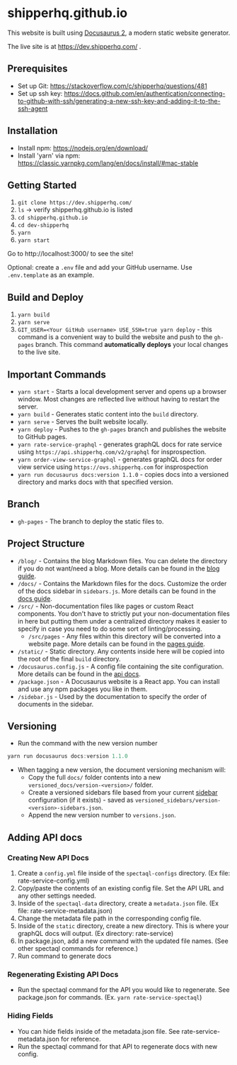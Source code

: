 # shipperhq.github.io

This website is built using [Docusaurus 2](https://docusaurus.io/), a modern static website generator. 

The live site is at https://dev.shipperhq.com/ .

## Prerequisites
- Set up Git: https://stackoverflow.com/c/shipperhq/questions/481
- Set up ssh key: https://docs.github.com/en/authentication/connecting-to-github-with-ssh/generating-a-new-ssh-key-and-adding-it-to-the-ssh-agent

## Installation

- Install npm: https://nodejs.org/en/download/
- Install 'yarn' via npm: https://classic.yarnpkg.com/lang/en/docs/install/#mac-stable

## Getting Started

1. `git clone https://dev.shipperhq.com/`
2. `ls` -> verify shipperhq.github.io is listed
3. `cd shipperhq.github.io`
4. `cd dev-shipperhq`  
5. `yarn`
6. `yarn start`

Go to http://localhost:3000/ to see the site!

Optional: create a `.env` file and add your GitHub username. Use `.env.template` as an example.

## Build and Deploy
1. `yarn build`
2. `yarn serve`
3. `GIT_USER=<Your GitHub username> USE_SSH=true yarn deploy`  - this command is a convenient way to build the website and push to the `gh-pages` branch. This command **automatically deploys** your local changes to the live site. 

## Important Commands

- `yarn start` - Starts a local development server and opens up a browser window. Most changes are reflected live without having to restart the server.
- `yarn build` - Generates static content into the `build` directory.
- `yarn serve` - Serves the built website locally.
- `yarn deploy` - Pushes to the `gh-pages` branch and publishes the website to GitHub pages.
- `yarn rate-service-graphql` - generates graphQL docs for rate service using `https://api.shipperhq.com/v2/graphql` for insprospection.
- `yarn order-view-service-graphql` - generates graphQL docs for order view service using `https://ovs.shipperhq.com` for insprospection
- `yarn run docusaurus docs:version 1.1.0` - copies docs into a versioned directory and marks docs with that specified version.

## Branch

- `gh-pages` - The branch to deploy the static files to.

## Project Structure

- `/blog/` - Contains the blog Markdown files. You can delete the directory if you do not want/need a blog. More details can be found in the [blog guide](https://docusaurus.io/docs/blog).
- `/docs/` - Contains the Markdown files for the docs. Customize the order of the docs sidebar in `sidebars.js`. More details can be found in the [docs guide](https://docusaurus.io/docs/docs-markdown-features).
- `/src/` - Non-documentation files like pages or custom React components. You don't have to strictly put your non-documentation files in here but putting them under a centralized directory makes it easier to specify in case you need to do some sort of linting/processing.
    - `/src/pages` - Any files within this directory will be converted into a website page. More details can be found in the [pages guide](https://docusaurus.io/docs/creating-pages).
- `/static/` - Static directory. Any contents inside here will be copied into the root of the final `build` directory.
- `/docusaurus.config.js` - A config file containing the site configuration. More details can be found in the [api docs](https://docusaurus.io/docs/api/docusaurus-config).
- `/package.json` - A Docusaurus website is a React app. You can install and use any npm packages you like in them.
- `/sidebar.js` - Used by the documentation to specify the order of documents in the sidebar.

## Versioning

- Run the command with the new version number

```jsx
yarn run docusaurus docs:version 1.1.0
```

- When tagging a new version, the document versioning mechanism will:
    - Copy the full `docs/` folder contents into a new `versioned_docs/version-<version>/` folder.
    - Create a versioned sidebars file based from your current [sidebar](https://docusaurus.io/docs/docs-introduction#sidebar) configuration (if it exists) - saved as `versioned_sidebars/version-<version>-sidebars.json`.
    - Append the new version number to `versions.json`.

## Adding API docs

### Creating New API Docs
1. Create a `config.yml` file inside of the `spectaql-configs` directory. (Ex file: rate-service-config.yml)
2. Copy/paste the contents of an existing config file. Set the API URL and any other settings needed. 
3. Inside of the `spectaql-data` directory, create a `metadata.json` file. (Ex file: rate-service-metadata.json)
4. Change the metadata file path in the corresponding config file. 
5. Inside of the `static` directory, create a new directory. This is where your graphQL docs will output. (Ex directory: rate-service)
6. In package.json, add a new command with the updated file names. (See other spectaql commands for reference.)
7. Run command to generate docs

### Regenerating Existing API Docs
- Run the spectaql command for the API you would like to regenerate. See package.json for commands. (Ex. `yarn rate-service-spectaql`)

### Hiding Fields
- You can hide fields inside of the metadata.json file. See rate-service-metadata.json for reference.
- Run the spectaql command for that API to regenerate docs with new config. 